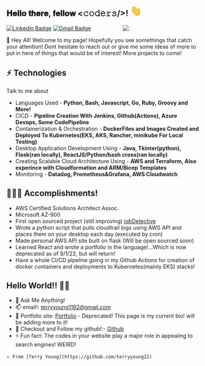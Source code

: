 <h2> 𝐇𝐞𝐥𝐥𝐨 𝐭𝐡𝐞𝐫𝐞, 𝐟𝐞𝐥𝐥𝐨𝐰 <𝚌𝚘𝚍𝚎𝚛𝚜/>! <img src="https://raw.githubusercontent.com/ABSphreak/ABSphreak/master/gifs/Hi.gif" width="30px"></h2>

<img align='right' src='https://user-images.githubusercontent.com/5713670/87202985-820dcb80-c2b6-11ea-9f56-7ec461c497c3.gif' width='200"'>

[![Linkedin Badge](https://img.shields.io/badge/-terryyoung-blue?style=flat-square&logo=Linkedin&logoColor=white&link=https://www.linkedin.com/in/terry-young/)](https://www.linkedin.com/in/terry-young/) 
[![Gmail Badge](https://img.shields.io/badge/-terryyoung1192@gmail.com-c14438?style=flat-square&logo=Gmail&logoColor=white&link=mailto:terryyoung1192@gmail.com)](mailto:terryyoung1192@gmail.com)

🚀 Hey All! Welcome to my page! Hopefully you see somethings that catch your attention! Dont hesitate to reach out or give me some ideas of more to put in here of things that would be of interest! More projects to come!

## ⚡ Technologies
Talk to me about
- Languages Used - **Python, Bash, Javascript, Go, Ruby, Groovy and More!**
- CICD - **Pipeline Creation With Jenkins, Github(Actions), Azure Devops, Some CodePipeline**
- Containerization & Orchestration - **DockerFiles and Images Created and Deployed To Kubernetes(EKS, AKS, Rancher, minikube For Local Testing)**
- Desktop Application Development Using - **Java, Tkinter(python), Flask(ran locally), ReactJS/Python/bash cross(ran locally)**
- Creating Scalable Cloud Architecture Using - **AWS and Terraform, Also experince with Cloudformation and ARM/Bicep Templates**
- Monitoring - **Datadog, Prometheus&Grafana, AWS Cloudwatch**

## 🧑🏾‍💻 Accomplishments!
- AWS Certified Solutions Architect Assoc.
- Microsoft AZ-900
- First open sourced project (still improving) [jobDetective](https://github.com/terryyoung22/Job-detective)
- Wrote a python script that pulls cloudtrail logs using AWS API and places them on your desktop each day (executed by cron)
- Made personal AWS API site built on flask (Will be open sourced soon)
- Learned React and wrote a portfolio in the language!...Which is now deprecated as of 9/1/22, but will return!
- Have a whole CI/CD pipeline going in my Github Actions for creation of docker containers and deployments to Kubernetes(mainly EKS) stacks!

## Hello World!! 👋🏾
- 💬 Ask Me Anything!
- 📫 email!: [terryyoung1192@gmail.com](mailto:terryyoung1192@gmail.com)
- 🎯 Portfolio site: [Portfolio](http://portfolio.typrojects.io/) - Deprecated! This page is my current bio! will be adding more to it!
- 🔔 Checkout and Follow my github!:- [Github](http://github.typrojects.io/)
- ⚡ Fun fact: The codes in your website play a major role in appealing to search engines! WEIRD!


```⭐️ From [Terry Young](https://github.com/terryyoung22)```